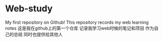 # Web-study
My first repository on Github! This repository records my web learning notes
这是我在github上的第一个仓库 记录我学习web时候的笔记和项目 
作为自己的总结 同时也提供给其他人
